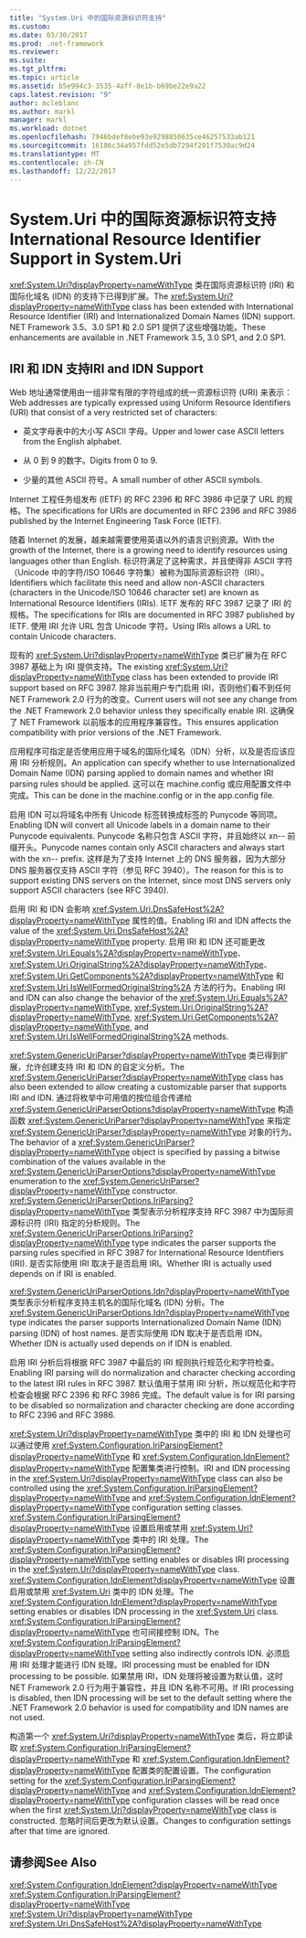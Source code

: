```yaml
---
title: "System.Uri 中的国际资源标识符支持"
ms.custom: 
ms.date: 03/30/2017
ms.prod: .net-framework
ms.reviewer: 
ms.suite: 
ms.tgt_pltfrm: 
ms.topic: article
ms.assetid: b5e994c3-3535-4aff-8e1b-b69be22e9a22
caps.latest.revision: "9"
author: mcleblanc
ms.author: markl
manager: markl
ms.workload: dotnet
ms.openlocfilehash: 7946bdef8ebe93e9298850635ce46257533ab121
ms.sourcegitcommit: 16186c34a957fdd52e5db7294f291f7530ac9d24
ms.translationtype: MT
ms.contentlocale: zh-CN
ms.lasthandoff: 12/22/2017
---
```

# <a name="international-resource-identifier-support-in-systemuri"></a><span data-ttu-id="fbedc-102">System.Uri 中的国际资源标识符支持</span><span class="sxs-lookup"><span data-stu-id="fbedc-102">International Resource Identifier Support in System.Uri</span></span>
<span data-ttu-id="fbedc-103"><xref:System.Uri?displayProperty=nameWithType> 类在国际资源标识符 (IRI) 和国际化域名 (IDN) 的支持下已得到扩展。</span><span class="sxs-lookup"><span data-stu-id="fbedc-103">The <xref:System.Uri?displayProperty=nameWithType> class has been extended with International Resource Identifier (IRI) and Internationalized Domain Names (IDN) support.</span></span> <span data-ttu-id="fbedc-104">NET Framework 3.5、3.0 SP1 和 2.0 SP1 提供了这些增强功能。</span><span class="sxs-lookup"><span data-stu-id="fbedc-104">These enhancements are available in .NET Framework 3.5, 3.0 SP1, and 2.0 SP1.</span></span>  
  
## <a name="iri-and-idn-support"></a><span data-ttu-id="fbedc-105">IRI 和 IDN 支持</span><span class="sxs-lookup"><span data-stu-id="fbedc-105">IRI and IDN Support</span></span>  
 <span data-ttu-id="fbedc-106">Web 地址通常使用由一组非常有限的字符组成的统一资源标识符 (URI) 来表示：</span><span class="sxs-lookup"><span data-stu-id="fbedc-106">Web addresses are typically expressed using Uniform Resource Identifiers (URI) that consist of a very restricted set of characters:</span></span>  
  
-   <span data-ttu-id="fbedc-107">英文字母表中的大小写 ASCII 字母。</span><span class="sxs-lookup"><span data-stu-id="fbedc-107">Upper and lower case ASCII letters from the English alphabet.</span></span>  
  
-   <span data-ttu-id="fbedc-108">从 0 到 9 的数字。</span><span class="sxs-lookup"><span data-stu-id="fbedc-108">Digits from 0 to 9.</span></span>  
  
-   <span data-ttu-id="fbedc-109">少量的其他 ASCII 符号。</span><span class="sxs-lookup"><span data-stu-id="fbedc-109">A small number of other ASCII symbols.</span></span>  
  
 <span data-ttu-id="fbedc-110">Internet 工程任务组发布 (IETF) 的 RFC 2396 和 RFC 3986 中记录了 URL 的规格。</span><span class="sxs-lookup"><span data-stu-id="fbedc-110">The specifications for URIs are documented in RFC 2396 and RFC 3986 published by the Internet Engineering Task Force (IETF).</span></span>  
  
 <span data-ttu-id="fbedc-111">随着 Internet 的发展，越来越需要使用英语以外的语言识别资源。</span><span class="sxs-lookup"><span data-stu-id="fbedc-111">With the growth of the Internet, there is a growing need to identify resources using languages other than English.</span></span> <span data-ttu-id="fbedc-112">标识符满足了这种需求，并且使得非 ASCII 字符（Unicode 中的字符/ISO 10646 字符集）被称为国际资源标识符（IRI）。</span><span class="sxs-lookup"><span data-stu-id="fbedc-112">Identifiers which facilitate this need and allow non-ASCII characters (characters in the Unicode/ISO 10646 character set) are known as International Resource Identifiers (IRIs).</span></span> <span data-ttu-id="fbedc-113">IETF 发布的 RFC 3987 记录了 IRI 的规格。</span><span class="sxs-lookup"><span data-stu-id="fbedc-113">The specifications for IRIs are documented in RFC 3987 published by IETF.</span></span> <span data-ttu-id="fbedc-114">使用 IRI 允许 URL 包含 Unicode 字符。</span><span class="sxs-lookup"><span data-stu-id="fbedc-114">Using IRIs allows a URL to contain Unicode characters.</span></span>  
  
 <span data-ttu-id="fbedc-115">现有的 <xref:System.Uri?displayProperty=nameWithType> 类已扩展为在 RFC 3987 基础上为 IRI 提供支持。</span><span class="sxs-lookup"><span data-stu-id="fbedc-115">The existing <xref:System.Uri?displayProperty=nameWithType> class has been extended to provide IRI support based on RFC 3987.</span></span> <span data-ttu-id="fbedc-116">除非当前用户专门启用 IRI，否则他们看不到任何 NET Framework 2.0 行为的改变。</span><span class="sxs-lookup"><span data-stu-id="fbedc-116">Current users will not see any change from the .NET Framework 2.0 behavior unless they specifically enable IRI.</span></span> <span data-ttu-id="fbedc-117">这确保了 NET Framework 以前版本的应用程序兼容性。</span><span class="sxs-lookup"><span data-stu-id="fbedc-117">This ensures application compatibility with prior versions of the .NET Framework.</span></span>  
  
 <span data-ttu-id="fbedc-118">应用程序可指定是否使用应用于域名的国际化域名（IDN）分析，以及是否应该应用 IRI 分析规则。</span><span class="sxs-lookup"><span data-stu-id="fbedc-118">An application can specify whether to use Internationalized Domain Name (IDN) parsing applied to domain names and whether IRI parsing rules should be applied.</span></span> <span data-ttu-id="fbedc-119">这可以在 machine.config 或应用配置文件中完成。</span><span class="sxs-lookup"><span data-stu-id="fbedc-119">This can be done in the machine.config or in the app.config file.</span></span>  
  
 <span data-ttu-id="fbedc-120">启用 IDN 可以将域名中所有 Unicode 标签转换成标签的 Punycode 等同项。</span><span class="sxs-lookup"><span data-stu-id="fbedc-120">Enabling IDN will convert all Unicode labels in a domain name to their Punycode equivalents.</span></span> <span data-ttu-id="fbedc-121">Punycode 名称只包含 ASCII 字符，并且始终以 xn-- 前缀开头。</span><span class="sxs-lookup"><span data-stu-id="fbedc-121">Punycode names contain only ASCII characters and always start with the xn-- prefix.</span></span> <span data-ttu-id="fbedc-122">这样是为了支持 Internet 上的 DNS 服务器，因为大部分 DNS 服务器仅支持 ASCII 字符（参见 RFC 3940）。</span><span class="sxs-lookup"><span data-stu-id="fbedc-122">The reason for this is to support existing DNS servers on the Internet, since most DNS servers only support ASCII characters (see RFC 3940).</span></span>  
  
 <span data-ttu-id="fbedc-123">启用 IRI 和 IDN 会影响 <xref:System.Uri.DnsSafeHost%2A?displayProperty=nameWithType> 属性的值。</span><span class="sxs-lookup"><span data-stu-id="fbedc-123">Enabling IRI and IDN affects the value of the <xref:System.Uri.DnsSafeHost%2A?displayProperty=nameWithType> property.</span></span> <span data-ttu-id="fbedc-124">启用 IRI 和 IDN 还可能更改 <xref:System.Uri.Equals%2A?displayProperty=nameWithType>、<xref:System.Uri.OriginalString%2A?displayProperty=nameWithType>、<xref:System.Uri.GetComponents%2A?displayProperty=nameWithType> 和 <xref:System.Uri.IsWellFormedOriginalString%2A> 方法的行为。</span><span class="sxs-lookup"><span data-stu-id="fbedc-124">Enabling IRI and IDN can also change the behavior of the <xref:System.Uri.Equals%2A?displayProperty=nameWithType>, <xref:System.Uri.OriginalString%2A?displayProperty=nameWithType>, <xref:System.Uri.GetComponents%2A?displayProperty=nameWithType>, and <xref:System.Uri.IsWellFormedOriginalString%2A> methods.</span></span>  
  
 <span data-ttu-id="fbedc-125"><xref:System.GenericUriParser?displayProperty=nameWithType> 类已得到扩展，允许创建支持 IRI 和 IDN 的自定义分析。</span><span class="sxs-lookup"><span data-stu-id="fbedc-125">The <xref:System.GenericUriParser?displayProperty=nameWithType> class has also been extended to allow creating a customizable parser that supports IRI and IDN.</span></span> <span data-ttu-id="fbedc-126">通过将枚举中可用值的按位组合传递给 <xref:System.GenericUriParserOptions?displayProperty=nameWithType> 构造函数 <xref:System.GenericUriParser?displayProperty=nameWithType> 来指定 <xref:System.GenericUriParser?displayProperty=nameWithType> 对象的行为。</span><span class="sxs-lookup"><span data-stu-id="fbedc-126">The behavior of a <xref:System.GenericUriParser?displayProperty=nameWithType> object is specified by passing a bitwise combination of the values available in the <xref:System.GenericUriParserOptions?displayProperty=nameWithType> enumeration to the <xref:System.GenericUriParser?displayProperty=nameWithType> constructor.</span></span> <span data-ttu-id="fbedc-127"><xref:System.GenericUriParserOptions.IriParsing?displayProperty=nameWithType> 类型表示分析程序支持 RFC 3987 中为国际资源标识符 (IRI) 指定的分析规则。</span><span class="sxs-lookup"><span data-stu-id="fbedc-127">The <xref:System.GenericUriParserOptions.IriParsing?displayProperty=nameWithType> type indicates the parser supports the parsing rules specified in RFC 3987 for International Resource Identifiers (IRI).</span></span> <span data-ttu-id="fbedc-128">是否实际使用 IRI 取决于是否启用 IRI。</span><span class="sxs-lookup"><span data-stu-id="fbedc-128">Whether IRI is actually used depends on if IRI is enabled.</span></span>  
  
 <span data-ttu-id="fbedc-129"><xref:System.GenericUriParserOptions.Idn?displayProperty=nameWithType> 类型表示分析程序支持主机名的国际化域名 (IDN) 分析。</span><span class="sxs-lookup"><span data-stu-id="fbedc-129">The <xref:System.GenericUriParserOptions.Idn?displayProperty=nameWithType> type indicates the parser supports Internationalized Domain Name (IDN) parsing (IDN) of host names.</span></span> <span data-ttu-id="fbedc-130">是否实际使用 IDN 取决于是否启用 IDN。</span><span class="sxs-lookup"><span data-stu-id="fbedc-130">Whether IDN is actually used depends on if IDN is enabled.</span></span>  
  
 <span data-ttu-id="fbedc-131">启用 IRI 分析后将根据 RFC 3987 中最后的 IRI 规则执行规范化和字符检查。</span><span class="sxs-lookup"><span data-stu-id="fbedc-131">Enabling IRI parsing will do normalization and character checking according to the latest IRI rules in RFC 3987.</span></span> <span data-ttu-id="fbedc-132">默认值用于禁用 IRI 分析，所以规范化和字符检查会根据 RFC 2396 和 RFC 3986 完成。</span><span class="sxs-lookup"><span data-stu-id="fbedc-132">The default value is for IRI parsing to be disabled so normalization and character checking are done according to RFC 2396 and RFC 3986.</span></span>  
  
 <span data-ttu-id="fbedc-133"><xref:System.Uri?displayProperty=nameWithType> 类中的 IRI 和 IDN 处理也可以通过使用 <xref:System.Configuration.IriParsingElement?displayProperty=nameWithType> 和 <xref:System.Configuration.IdnElement?displayProperty=nameWithType> 配置集类进行控制。</span><span class="sxs-lookup"><span data-stu-id="fbedc-133">IRI and IDN processing in the <xref:System.Uri?displayProperty=nameWithType> class can also be controlled using the <xref:System.Configuration.IriParsingElement?displayProperty=nameWithType> and <xref:System.Configuration.IdnElement?displayProperty=nameWithType> configuration setting classes.</span></span> <span data-ttu-id="fbedc-134"><xref:System.Configuration.IriParsingElement?displayProperty=nameWithType> 设置启用或禁用 <xref:System.Uri?displayProperty=nameWithType> 类中的 IRI 处理。</span><span class="sxs-lookup"><span data-stu-id="fbedc-134">The <xref:System.Configuration.IriParsingElement?displayProperty=nameWithType> setting enables or disables IRI processing in the <xref:System.Uri?displayProperty=nameWithType> class.</span></span> <span data-ttu-id="fbedc-135"><xref:System.Configuration.IdnElement?displayProperty=nameWithType> 设置启用或禁用 <xref:System.Uri> 类中的 IDN 处理。</span><span class="sxs-lookup"><span data-stu-id="fbedc-135">The <xref:System.Configuration.IdnElement?displayProperty=nameWithType> setting enables or disables IDN processing in the <xref:System.Uri> class.</span></span> <span data-ttu-id="fbedc-136"><xref:System.Configuration.IriParsingElement?displayProperty=nameWithType> 也可间接控制 IDN。</span><span class="sxs-lookup"><span data-stu-id="fbedc-136">The <xref:System.Configuration.IriParsingElement?displayProperty=nameWithType> setting also indirectly controls IDN.</span></span> <span data-ttu-id="fbedc-137">必须启用 IRI 处理才能进行 IDN 处理。</span><span class="sxs-lookup"><span data-stu-id="fbedc-137">IRI processing must be enabled for IDN processing to be possible.</span></span> <span data-ttu-id="fbedc-138">如果禁用 IRI，IDN 处理将被设置为默认值，这时 NET Framework 2.0 行为用于兼容性，并且 IDN 名称不可用。</span><span class="sxs-lookup"><span data-stu-id="fbedc-138">If IRI processing is disabled, then IDN processing will be set to the default setting where the .NET Framework 2.0 behavior is used for compatibility and IDN names are not used.</span></span>  
  
 <span data-ttu-id="fbedc-139">构造第一个 <xref:System.Uri?displayProperty=nameWithType> 类后，将立即读取 <xref:System.Configuration.IriParsingElement?displayProperty=nameWithType> 和 <xref:System.Configuration.IdnElement?displayProperty=nameWithType> 配置类的配置设置。</span><span class="sxs-lookup"><span data-stu-id="fbedc-139">The configuration setting for the <xref:System.Configuration.IriParsingElement?displayProperty=nameWithType> and <xref:System.Configuration.IdnElement?displayProperty=nameWithType> configuration classes will be read once when the first <xref:System.Uri?displayProperty=nameWithType> class is constructed.</span></span> <span data-ttu-id="fbedc-140">忽略时间后更改为默认设置。</span><span class="sxs-lookup"><span data-stu-id="fbedc-140">Changes to configuration settings after that time are ignored.</span></span>  
  
## <a name="see-also"></a><span data-ttu-id="fbedc-141">请参阅</span><span class="sxs-lookup"><span data-stu-id="fbedc-141">See Also</span></span>  
 <xref:System.Configuration.IdnElement?displayProperty=nameWithType>  
 <xref:System.Configuration.IriParsingElement?displayProperty=nameWithType>  
 <xref:System.Uri?displayProperty=nameWithType>  
 <xref:System.Uri.DnsSafeHost%2A?displayProperty=nameWithType>
